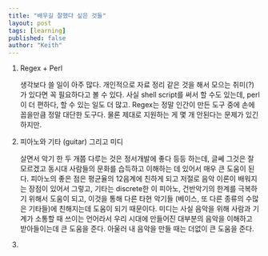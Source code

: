 ```yaml
---
title: "배우길 잘했다 싶은 것들"
layout: post
tags: [learning]
published: false
author: "Keith"
---
```


1. Regex + Perl

    생각보다 쓸 일이 아주 많다. 개인적으로 자료 정리 같은 것을 해서 모으는 취미(?)가 있다면 꼭 필요하다고 볼 수 있다. 사실 shell script를 써서 할 수도 있는데, perl이 더 편하다, 할 수 있는 일도 더 많고. Regex는 정말 인간이 만든 도구 중에 손에 꼽을만큼 정말 대단한 도구다. 물론 제대로 지원하는 게 몇 개 안된다는 문제가 있긴 하지만.

2. 피아노와 기타 (guitar) 그리고 미디

    살면서 악기 한 두 개쯤 다루는 것은 정서개발에 좋다 등등 하는데, 글쎄 그것은 잘 모르겠고 동시대 사람들의 문화를 습득하고 이해하는 데 있어서 매우 큰 도움이 된다. 피아노의 좋은 점은 평균율의 12음계에 친하게 되고 저절로 음악 이론이 배워지는 장점이 있어서 그렇고, 기타는 discrete한 이 피아노, 건반악기의 한계를 극복하기 위해서 도움이 되고, 이것을 통해 다른 타현 악기들 (베이스, 또 다른 종류의 수많은 기타들)에 친해지는데 도움이 되기 때문이다. 미디는 사실 음악을 위해 사람과 기계가 소통할 때 쓰이는 언어라서 우리 시대에 만들어진 대부분의 음악을 이해하고 받아들이는데 큰 도움을 준다. 아울러 내 음악을 만들 때는 더없이 큰 도움을 준다.

3. 